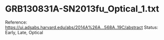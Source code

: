 # GRB130831A-SN2013fu_Optical_1.txt

Reference: https://ui.adsabs.harvard.edu/abs/2014A%26A...568A..19C/abstract
Status: Early, Late, Optical